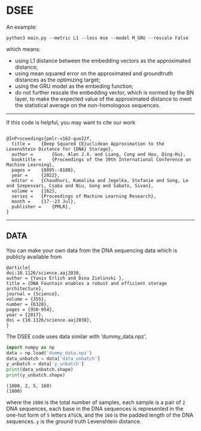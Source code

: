 # DSEE

An example:
```shell
python3 main.py --metric L1 --loss mse --model M_GRU --rescale False
```
which means: 
+ using L1 distance between the embedding vectors as the approximated distance; 
+ using mean squared error on the approximated and groundtruth distances as the optimizing target;
+ using the GRU model as the embeding function;
+ do not further rescale the embedding vector, which is normed by the BN layer, to make the expected value of the approximated distance to meet the statistical average on the non-homologous sequences. 
----------
If this code is helpful, you may want to cite our work
```

@InProceedings{pmlr-v162-guo22f,
  title = 	 {Deep Squared {E}uclidean Approximation to the Levenshtein Distance for {DNA} Storage},
  author =       {Guo, Alan J.X. and Liang, Cong and Hou, Qing-Hu},
  booktitle = 	 {Proceedings of the 39th International Conference on Machine Learning},
  pages = 	 {8095--8108},
  year = 	 {2022},
  editor = 	 {Chaudhuri, Kamalika and Jegelka, Stefanie and Song, Le and Szepesvari, Csaba and Niu, Gang and Sabato, Sivan},
  volume = 	 {162},
  series = 	 {Proceedings of Machine Learning Research},
  month = 	 {17--23 Jul},
  publisher =    {PMLR},
}

```
------------
## DATA
You can make your own data from the DNA sequencing data which is publicly available from
```
@article{
doi:10.1126/science.aaj2038,
author = {Yaniv Erlich and Dina Zielinski },
title = {DNA Fountain enables a robust and efficient storage architecture},
journal = {Science},
volume = {355},
number = {6328},
pages = {950-954},
year = {2017},
doi = {10.1126/science.aaj2038},
}
```
The DSEE code uses data similar with 'dummy_data.npz',
```python
import numpy as np
data = np.load('dummy_data.npz')
data_unbatch = data['data_unbatch']
y_unbatch = data['y_unbatch']
print(data_unbatch.shape)
print(y_unbatch.shape)
```
```
(1000, 2, 5, 160)
(1000)
```
where the `1000` is the total number of samples, each sample is a pair of `2` DNA sequences, each base in the DNA sequences is represented in the one-hot form of `5` letters `ATGCN`, and the `160` is the padded length of the DNA sequences. `y` is the ground truth Levenshtein distance. 
